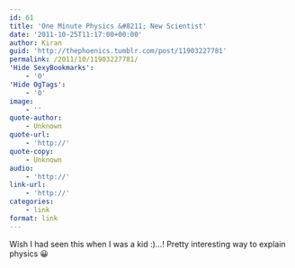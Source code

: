```yaml
---
id: 61
title: 'One Minute Physics &#8211; New Scientist'
date: '2011-10-25T11:17:00+00:00'
author: Kiran
guid: 'http://thephoenics.tumblr.com/post/11903227781'
permalink: /2011/10/11903227781/
'Hide SexyBookmarks':
    - '0'
'Hide OgTags':
    - '0'
image:
    - ''
quote-author:
    - Unknown
quote-url:
    - 'http://'
quote-copy:
    - Unknown
audio:
    - 'http://'
link-url:
    - 'http://'
categories:
    - link
format: link
---
```


Wish I had seen this when I was a kid :)…! Pretty interesting way to explain physics 😀